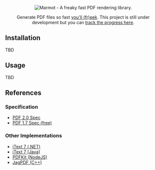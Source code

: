 <p align="center">
  <img alt="Marmot - A freaky fast PDF rendering library." src="https://repository-images.githubusercontent.com/594523081/002e1f52-d89e-48ac-a389-3ac4219c1cac">
</p>

<p align="center">
Generate PDF files so fast <a href="https://youtu.be/syNumVb2kUs?t=8" target="_blank">you'll (fr)eek</a>. This project is still under development but you can <a href="https://github.com/users/codewithkyle/projects/3">track the progress here</a>.
</p>

## Installation

TBD

## Usage

TBD

## References

### Specification

- [PDF 2.0 Spec](https://www.iso.org/standard/75839.html)
- [PDF 1.7 Spec (free)](https://web.archive.org/web/20220226063926/https://www.adobe.com/content/dam/acom/en/devnet/pdf/pdfs/PDF32000_2008.pdf)

### Other Implementations

- [iText 7 (.NET)](https://github.com/itext/itext7-dotnet)
- [iText 7 (Java)](https://github.com/itext/itext7)
- [PDFKit (NodeJS)](https://pdfkit.org/)
- [JagPDF (C++)](https://github.com/jgresula/jagpdf)
